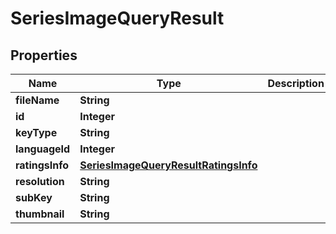 
# SeriesImageQueryResult

## Properties
Name | Type | Description | Notes
------------ | ------------- | ------------- | -------------
**fileName** | **String** |  |  [optional]
**id** | **Integer** |  |  [optional]
**keyType** | **String** |  |  [optional]
**languageId** | **Integer** |  |  [optional]
**ratingsInfo** | [**SeriesImageQueryResultRatingsInfo**](SeriesImageQueryResultRatingsInfo.md) |  |  [optional]
**resolution** | **String** |  |  [optional]
**subKey** | **String** |  |  [optional]
**thumbnail** | **String** |  |  [optional]




